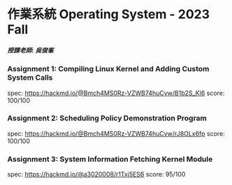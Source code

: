 
# 作業系統 Operating System - 2023 Fall
##### 授課老師:  吳俊峯 

### Assignment 1: Compiling Linux Kernel and Adding Custom System Calls
spec: <https://hackmd.io/@Bmch4MS0Rz-VZWB74huCvw/B1b2S_Kl6> 
score: 100/100

### Assignment 2: Scheduling Policy Demonstration Program
spec: <https://hackmd.io/@Bmch4MS0Rz-VZWB74huCvw/rJ8OLx6fp> 
score: 100/100

### Assignment 3: System Information Fetching Kernel Module
spec: <https://hackmd.io/@a3020008/r1Txj5ES6> 
score: 95/100
